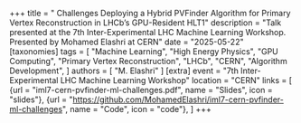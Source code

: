 +++
title = " Challenges Deploying a Hybrid PVFinder Algorithm for Primary Vertex Reconstruction in LHCb’s GPU-Resident HLT1"
description = "Talk presented at the  7th Inter-Experimental LHC Machine Learning Workshop. Presented by Mohamed Elashri at CERN"
date = "2025-05-22"
[taxonomies]
tags = [
  "Machine Learning",
  "High Energy Physics",
  "GPU Computing",
  "Primary Vertex Reconstruction",
  "LHCb",
  "CERN",
  "Algorithm Development",
]
authors = [ "M. Elashri" ]
[extra]
event = "7th Inter-Experimental LHC Machine Learning Workshop"
location = "CERN"
links = [
    {url = "iml7-cern-pvfinder-ml-challenges.pdf", name = "Slides", icon = "slides"},
    {url = "https://github.com/MohamedElashri/iml7-cern-pvfinder-ml-challenges", name = "Code", icon = "code"},
]
+++
